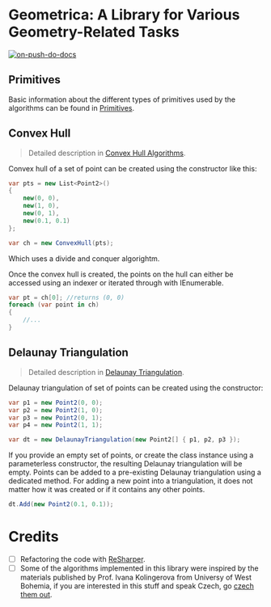 # Geometrica: A Library for Various Geometry-Related Tasks

[![on-push-do-docs](https://github.com/tvomacka/Geometrica/actions/workflows/on-push-do-docs.yml/badge.svg)](https://github.com/tvomacka/Geometrica/actions/workflows/on-push-do-docs.yml)

## Primitives

Basic information about the different types of primitives used by the algorithms can be found in [Primitives](Docs/Primitives.md).

## Convex Hull

> Detailed description in [Convex Hull Algorithms](Docs/ConvexHull.md).

Convex hull of a set of point can be created using the constructor like this:

<!-- snippet: CreateConvexHull -->
```cs
var pts = new List<Point2>()
{
    new(0, 0),
    new(1, 0),
    new(0, 1),
    new(0.1, 0.1)
};

var ch = new ConvexHull(pts);
```
<!-- endSnippet -->

Which uses a divide and conquer algorightm.

Once the convex hull is created, the points on the hull can either be accessed using an indexer or iterated through with IEnumerable.
<!-- snippet: AccessingPointsOnCH -->
```cs
var pt = ch[0]; //returns (0, 0)
foreach (var point in ch)
{
    //...
}
```
<!-- endSnippet -->

## Delaunay Triangulation

> Detailed description in [Delaunay Triangulation](Docs/DelaunayTriangulation.md).

Delaunay triangulation of set of points can be created using the constructor:

<!-- snippet: DelaunayTriangulationConstructor -->
```cs
var p1 = new Point2(0, 0);
var p2 = new Point2(1, 0);
var p3 = new Point2(0, 1);
var p4 = new Point2(1, 1);

var dt = new DelaunayTriangulation(new Point2[] { p1, p2, p3 });
```
<!-- endSnippet -->

If you provide an empty set of points, or create the class instance using a parameterless constructor, the resulting Delaunay triangulation will be empty.
Points can be added to a pre-existing Delaunay triangulation using a dedicated method. For adding a new point into a triangulation, it does not matter how it was created or if it contains any other points.

<!-- snippet: DelaunayTriangulationAddPoint -->
```cs
dt.Add(new Point2(0.1, 0.1));
```
<!-- endSnippet -->

# Credits

- [ ] Refactoring the code with [ReSharper](https://jb.gg/OpenSourceSupport).
- [ ] Some of the algorithms implemented in this library were inspired by the materials published by Prof. Ivana Kolingerova from Universy of West Bohemia, if you are interested in this stuff and speak Czech, go [czech them out](http://afrodita.zcu.cz/~kolinger/vyukaZCU.html#VAM).
